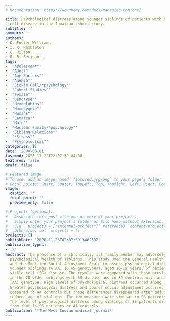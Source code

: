 ```yaml
---
# Documentation: https://wowchemy.com/docs/managing-content/

title: Psychological distress among younger siblings of patients with homozygous sickle
  cell disease in the Jamaican cohort study.
subtitle: ''
summary: ''
authors:
- K. Foster-Williams
- I. R. Hambleton
- C. Hilton
- G. R. Serjeant
tags:
- '"Adolescent"'
- '"Adult"'
- '"Age Factors"'
- '"Anemia"'
- '"Sickle Cell/*psychology"'
- '"Cohort Studies"'
- '"Female"'
- '"Genotype"'
- '"Hemoglobins"'
- '"Homozygote"'
- '"Humans"'
- '"Jamaica"'
- '"Male"'
- '"Nuclear Family/*psychology"'
- '"Sibling Relations"'
- '"*Stress"'
- '"Psychological"'
categories: []
date: '2000-03-01'
lastmod: 2020-11-22T22:07:59-04:00
featured: false
draft: false

# Featured image
# To use, add an image named `featured.jpg/png` to your page's folder.
# Focal points: Smart, Center, TopLeft, Top, TopRight, Left, Right, BottomLeft, Bottom, BottomRight.
image:
  caption: ''
  focal_point: ''
  preview_only: false

# Projects (optional).
#   Associate this post with one or more of your projects.
#   Simply enter your project's folder or file name without extension.
#   E.g. `projects = ["internal-project"]` references `content/project/deep-learning/index.md`.
#   Otherwise, set `projects = []`.
projects: []
publishDate: '2020-11-23T02:07:59.346259Z'
publication_types:
- '2'
abstract: The presence of a chronically ill family member may adversely affect the
  psychological health of siblings. This study used the General Health Questionnaire
  and the Modified Social Adjustment Scale to assess psychological distress in 20
  younger siblings (4 AA, 16 AS genotypes), aged 16-19 years, of patients with homozygous
  sickle cell (SS) disease. The results were compared with those previously obtained
  in the 20 older siblings with SS disease and in 89 controls with a normal haemoglobin
  (AA) genotype. High levels of psychological distress occurred among all three groups.
  Greater psychological distress and poorer social adjustment occurred among siblings
  compared to AA controls but these differences disappeared after adjusting for the
  reduced age of siblings. The two measures were similar in SS patients and AA controls.
  The level of psychological distress among siblings of SS patients did not differ
  from that in SS patients or AA controls.
publication: '*The West Indian medical journal*'
---
```

